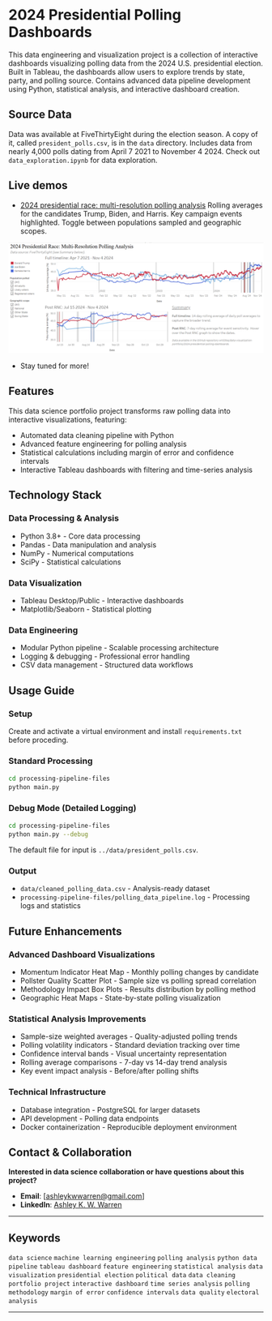 # 2024 Presidential Polling Dashboards

This data engineering and visualization project is a collection of interactive dashboards visualizing polling data from the 2024 U.S. presidential election. Built in Tableau, the dashboards allow users to explore trends by state, party, and polling source.  Contains advanced data pipeline development using Python, statistical analysis, and interactive dashboard creation.

## Source Data

Data was available at FiveThirtyEight during the election season.  A copy of it, called `president_polls.csv`, is in the `data` directory.  Includes data from nearly 4,000 polls dating from April 7 2021 to November 4 2024.  Check out `data_exploration.ipynb` for data exploration.

## Live demos

- [2024 presidential race: multi-resolution polling analysis](https://public.tableau.com/app/profile/ashley.k.w.warren/viz/rolling-polling-trends/2024PresidentialRaceMulti-ResolutionPollingAnalysis?publish=yes)  Rolling averages for the candidates Trump, Biden, and Harris.  Key campaign events highlighted.  Toggle between populations sampled and geographic scopes.

<p align="center">
<img src="screenshots/rolling-polling-trends.png" alt="Polling Dashboard" width="800">
</p>

- Stay tuned for more!

## Features

This data science portfolio project transforms raw polling data into interactive visualizations, featuring:

- Automated data cleaning pipeline with Python
- Advanced feature engineering for polling analysis
- Statistical calculations including margin of error and confidence intervals
- Interactive Tableau dashboards with filtering and time-series analysis

##  Technology Stack

### Data Processing & Analysis

- Python 3.8+ - Core data processing
- Pandas - Data manipulation and analysis
- NumPy - Numerical computations
- SciPy - Statistical calculations

### Data Visualization

- Tableau Desktop/Public - Interactive dashboards
- Matplotlib/Seaborn - Statistical plotting 

### Data Engineering

- Modular Python pipeline - Scalable processing architecture
- Logging & debugging - Professional error handling
- CSV data management - Structured data workflows

## Usage Guide

### Setup

Create and activate a virtual environment and install `requirements.txt` before proceding.

### Standard Processing
```bash
cd processing-pipeline-files
python main.py 
```

### Debug Mode (Detailed Logging)
```bash
cd processing-pipeline-files
python main.py --debug
```

The default file for input is `../data/president_polls.csv`. 

### Output

- `data/cleaned_polling_data.csv` - Analysis-ready dataset
- `processing-pipeline-files/polling_data_pipeline.log` - Processing logs and statistics

## Future Enhancements

### Advanced Dashboard Visualizations

- Momentum Indicator Heat Map - Monthly polling changes by candidate
- Pollster Quality Scatter Plot - Sample size vs polling spread correlation
- Methodology Impact Box Plots - Results distribution by polling method
- Geographic Heat Maps - State-by-state polling visualization

### Statistical Analysis Improvements

- Sample-size weighted averages - Quality-adjusted polling trends
- Polling volatility indicators - Standard deviation tracking over time
- Confidence interval bands - Visual uncertainty representation
- Rolling average comparisons - 7-day vs 14-day trend analysis
- Key event impact analysis - Before/after polling shifts

### Technical Infrastructure

- Database integration - PostgreSQL for larger datasets
- API development - Polling data endpoints
- Docker containerization - Reproducible deployment environment

## Contact & Collaboration

**Interested in data science collaboration or have questions about this project?**

- **Email**: [ashleykwwarren@gmail.com]
- **LinkedIn**: [Ashley K. W. Warren](https://www.linkedin.com/in/ashleykwwarren/)

---

## Keywords

`data science` `machine learning engineering` `polling analysis` `python data pipeline` `tableau dashboard` `feature engineering` `statistical analysis` `data visualization` `presidential election` `political data` `data cleaning` `portfolio project` `interactive dashboard` `time series analysis` `polling methodology` `margin of error` `confidence intervals` `data quality` `electoral analysis`

---
